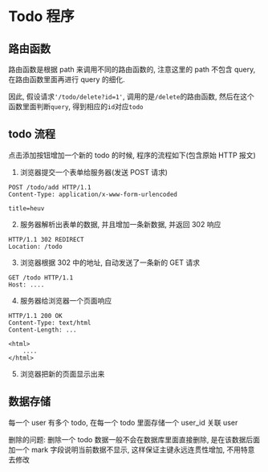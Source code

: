# Todo 程序

## 路由函数

路由函数是根据 path 来调用不同的路由函数的, 注意这里的 path 不包含 query, 在路由函数里面再进行 query 的细化.

因此, 假设请求`'/todo/delete?id=1'`, 调用的是`/delete`的路由函数, 然后在这个函数里面判断`query`, 得到相应的`id`对应`todo`

## todo 流程

点击添加按钮增加一个新的 todo 的时候, 程序的流程如下(包含原始 HTTP 报文)

1. 浏览器提交一个表单给服务器(发送 POST 请求)
```
POST /todo/add HTTP/1.1
Content-Type: application/x-www-form-urlencoded

title=heuv
```

2. 服务器解析出表单的数据, 并且增加一条新数据, 并返回 302 响应
```
HTTP/1.1 302 REDIRECT
Location: /todo
```

3. 浏览器根据 302 中的地址, 自动发送了一条新的 GET 请求
```
GET /todo HTTP/1.1
Host: ....
```

4. 服务器给浏览器一个页面响应
```
HTTP/1.1 200 OK
Content-Type: text/html
Content-Length: ...

<html>
    ....
</html>
```

5. 浏览器把新的页面显示出来

## 数据存储

每一个 user 有多个 todo, 在每一个 todo 里面存储一个 user_id 关联 user

删除的问题: 删除一个 todo 数据一般不会在数据库里面直接删除, 是在该数据后面加一个 mark 字段说明当前数据不显示, 
这样保证主键永远连贯性增加, 不用特意去修改